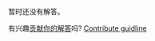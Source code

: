 
暂时还没有解答。

有兴趣[贡献你的解答](https://github.com/BFEdev/BFE.dev-solutions/blob/main/problem/detect-circle-in-linked-list_zh.md)吗? [Contribute guidline](https://github.com/BFEdev/BFE.dev-solutions#how-to-contribute)
